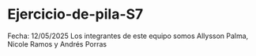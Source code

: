 # Ejercicio-de-pila-S7
Fecha: 12/05/2025
Los integrantes de este equipo somos  Allysson  Palma, Nicole Ramos y Andrés Porras
